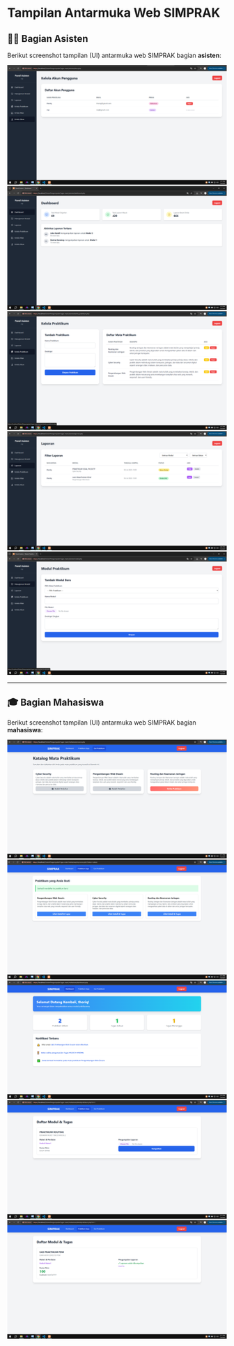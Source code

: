 # Tampilan Antarmuka Web SIMPRAK

## 👨‍🏫 Bagian Asisten

Berikut screenshot tampilan (UI) antarmuka web SIMPRAK bagian **asisten**:

![Kelola Akun Asisten](SS/ss_asisten/kelola_akun_asisten.png)  
![Dashboard Asisten](SS/ss_asisten/dashboard_asisten.png)  
![Kelola Praktikum](SS/ss_asisten/kelola_praktikum_asisten.png)  
![Laporan Asisten](SS/ss_asisten/laporan_asisten.png)  
![Manajemen Modul](SS/ss_asisten/manajemen_modul_asisten.png)

---

## 🎓 Bagian Mahasiswa

Berikut screenshot tampilan (UI) antarmuka web SIMPRAK bagian **mahasiswa**:

![Daftar Cari Matkul yang Bisa Diikuti](SS/ss_mahasiswa/DAFTAR_CARI_MATKUL_YANG_BISA_DIIKUTI.png)  
![Daftar Matkul yang Diikuti](SS/ss_mahasiswa/DAFTAR_MATKUL_YANG_DIIKUTI.png)  
![Dashboard Mahasiswa](SS/ss_mahasiswa/DASHBOARD_MAHASISWA.png)  
![Detail Tugas dan Pengumpulan](SS/ss_mahasiswa/DETAIL_TUGAS_DAN_PENGUMPULAN_TUGAS.png)  
![Detail Tugas Jika Sudah Mendapat Nilai](SS/ss_mahasiswa/DETAIL_TUGAS_JIKA_SUDAH_MENDAPAT_NILAI.png)


